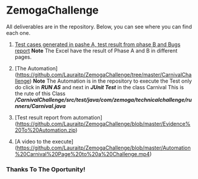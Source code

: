 # ZemogaChallenge

All deliverables are in the repository. Below, you can see where you can find each one.

1. [Test cases generated in pashe A, test result from phase B and Bugs report](https://github.com/Lauraitp/ZemogaChallenge/blob/master/Phases%20A%20and%20B.xlsx)
**Note** The Excel have the result of Phase A and B in different pages.

2. [The Automation] (https://github.com/Lauraitp/ZemogaChallenge/tree/master/CarnivalChallenge)
**Note** The Automation is in the repository to execute the Test only do click in _**RUN AS**_ and next in _**JUnit Test**_ in the class Carnival 
This is the rute of this Class
_**/CarnivalChallenge/src/test/java/com/zemoga/technicalchallenge/runners/Carnival.java**_

3. [Test result report from automation] (https://github.com/Lauraitp/ZemogaChallenge/blob/master/Evidence%20To%20Automation.zip)

4. [A video to the execute] (https://github.com/Lauraitp/ZemogaChallenge/blob/master/Automation%20Carnival%20Page%20to%20a%20Challenge.mp4)

### Thanks To The Oportunity!
